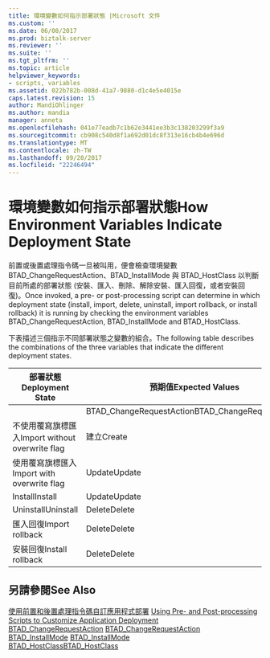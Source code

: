 ```yaml
---
title: 環境變數如何指示部署狀態 |Microsoft 文件
ms.custom: ''
ms.date: 06/08/2017
ms.prod: biztalk-server
ms.reviewer: ''
ms.suite: ''
ms.tgt_pltfrm: ''
ms.topic: article
helpviewer_keywords:
- scripts, variables
ms.assetid: 022b782b-008d-41a7-9880-d1c4e5e4015e
caps.latest.revision: 15
author: MandiOhlinger
ms.author: mandia
manager: anneta
ms.openlocfilehash: 041e77eadb7c1b62e3441ee3b3c138203299f3a9
ms.sourcegitcommit: cb908c540d8f1a692d01dc8f313e16cb4b4e696d
ms.translationtype: MT
ms.contentlocale: zh-TW
ms.lasthandoff: 09/20/2017
ms.locfileid: "22246494"
---
```

# <a name="how-environment-variables-indicate-deployment-state"></a><span data-ttu-id="a93ad-102">環境變數如何指示部署狀態</span><span class="sxs-lookup"><span data-stu-id="a93ad-102">How Environment Variables Indicate Deployment State</span></span>
<span data-ttu-id="a93ad-103">前置或後置處理指令碼一旦被叫用，便會檢查環境變數 BTAD_ChangeRequestAction、BTAD_InstallMode 與 BTAD_HostClass 以判斷目前所處的部署狀態 (安裝、匯入、刪除、解除安裝、匯入回復，或者安裝回復)。</span><span class="sxs-lookup"><span data-stu-id="a93ad-103">Once invoked, a pre- or post-processing script can determine in which deployment state (install, import, delete, uninstall, import rollback, or install rollback) it is running by checking the environment variables BTAD_ChangeRequestAction, BTAD_InstallMode and BTAD_HostClass.</span></span>  
  
 <span data-ttu-id="a93ad-104">下表描述三個指示不同部署狀態之變數的組合。</span><span class="sxs-lookup"><span data-stu-id="a93ad-104">The following table describes the combinations of the three variables that indicate the different deployment states.</span></span>  
  
|<span data-ttu-id="a93ad-105">部署狀態</span><span class="sxs-lookup"><span data-stu-id="a93ad-105">Deployment State</span></span>|<span data-ttu-id="a93ad-106">預期值</span><span class="sxs-lookup"><span data-stu-id="a93ad-106">Expected Values</span></span>|  
|----------------------|---------------------|  
||<span data-ttu-id="a93ad-107">BTAD_ChangeRequestAction</span><span class="sxs-lookup"><span data-stu-id="a93ad-107">BTAD_ChangeRequestAction</span></span>|<span data-ttu-id="a93ad-108">BTAD_InstallMode</span><span class="sxs-lookup"><span data-stu-id="a93ad-108">BTAD_InstallMode</span></span>|<span data-ttu-id="a93ad-109">BTAD_HostClass</span><span class="sxs-lookup"><span data-stu-id="a93ad-109">BTAD_HostClass</span></span>|  
|<span data-ttu-id="a93ad-110">不使用覆寫旗標匯入</span><span class="sxs-lookup"><span data-stu-id="a93ad-110">Import without overwrite flag</span></span>|<span data-ttu-id="a93ad-111">建立</span><span class="sxs-lookup"><span data-stu-id="a93ad-111">Create</span></span>|<span data-ttu-id="a93ad-112">匯入</span><span class="sxs-lookup"><span data-stu-id="a93ad-112">Import</span></span>|<span data-ttu-id="a93ad-113">ConfigurationDb</span><span class="sxs-lookup"><span data-stu-id="a93ad-113">ConfigurationDb</span></span>|  
|<span data-ttu-id="a93ad-114">使用覆寫旗標匯入</span><span class="sxs-lookup"><span data-stu-id="a93ad-114">Import with overwrite flag</span></span>|<span data-ttu-id="a93ad-115">Update</span><span class="sxs-lookup"><span data-stu-id="a93ad-115">Update</span></span>|<span data-ttu-id="a93ad-116">匯入</span><span class="sxs-lookup"><span data-stu-id="a93ad-116">Import</span></span>|<span data-ttu-id="a93ad-117">ConfigurationDb</span><span class="sxs-lookup"><span data-stu-id="a93ad-117">ConfigurationDb</span></span>|  
|<span data-ttu-id="a93ad-118">Install</span><span class="sxs-lookup"><span data-stu-id="a93ad-118">Install</span></span>|<span data-ttu-id="a93ad-119">Update</span><span class="sxs-lookup"><span data-stu-id="a93ad-119">Update</span></span>|<span data-ttu-id="a93ad-120">Install</span><span class="sxs-lookup"><span data-stu-id="a93ad-120">Install</span></span>|<span data-ttu-id="a93ad-121">BizTalkHostInstance</span><span class="sxs-lookup"><span data-stu-id="a93ad-121">BizTalkHostInstance</span></span>|  
|<span data-ttu-id="a93ad-122">Uninstall</span><span class="sxs-lookup"><span data-stu-id="a93ad-122">Uninstall</span></span>|<span data-ttu-id="a93ad-123">Delete</span><span class="sxs-lookup"><span data-stu-id="a93ad-123">Delete</span></span>|<span data-ttu-id="a93ad-124">Uninstall</span><span class="sxs-lookup"><span data-stu-id="a93ad-124">Uninstall</span></span>|<span data-ttu-id="a93ad-125">BizTalkHostInstance</span><span class="sxs-lookup"><span data-stu-id="a93ad-125">BizTalkHostInstance</span></span>|  
|<span data-ttu-id="a93ad-126">匯入回復</span><span class="sxs-lookup"><span data-stu-id="a93ad-126">Import rollback</span></span>|<span data-ttu-id="a93ad-127">Delete</span><span class="sxs-lookup"><span data-stu-id="a93ad-127">Delete</span></span>|<span data-ttu-id="a93ad-128">匯入</span><span class="sxs-lookup"><span data-stu-id="a93ad-128">Import</span></span>|<span data-ttu-id="a93ad-129">ConfigurationDb</span><span class="sxs-lookup"><span data-stu-id="a93ad-129">ConfigurationDb</span></span>|  
|<span data-ttu-id="a93ad-130">安裝回復</span><span class="sxs-lookup"><span data-stu-id="a93ad-130">Install rollback</span></span>|<span data-ttu-id="a93ad-131">Delete</span><span class="sxs-lookup"><span data-stu-id="a93ad-131">Delete</span></span>|<span data-ttu-id="a93ad-132">Install</span><span class="sxs-lookup"><span data-stu-id="a93ad-132">Install</span></span>|<span data-ttu-id="a93ad-133">BizTalkHostInstance</span><span class="sxs-lookup"><span data-stu-id="a93ad-133">BizTalkHostInstance</span></span>|  
  
## <a name="see-also"></a><span data-ttu-id="a93ad-134">另請參閱</span><span class="sxs-lookup"><span data-stu-id="a93ad-134">See Also</span></span>  
 <span data-ttu-id="a93ad-135">[使用前置和後置處理指令碼自訂應用程式部署](../core/using-pre-and-post-processing-scripts-to-customize-application-deployment.md) </span><span class="sxs-lookup"><span data-stu-id="a93ad-135">[Using Pre- and Post-processing Scripts to Customize Application Deployment](../core/using-pre-and-post-processing-scripts-to-customize-application-deployment.md) </span></span>  
 <span data-ttu-id="a93ad-136">[BTAD_ChangeRequestAction](../core/btad-changerequestaction.md) </span><span class="sxs-lookup"><span data-stu-id="a93ad-136">[BTAD_ChangeRequestAction](../core/btad-changerequestaction.md) </span></span>  
 <span data-ttu-id="a93ad-137">[BTAD_InstallMode](../core/btad-installmode.md) </span><span class="sxs-lookup"><span data-stu-id="a93ad-137">[BTAD_InstallMode](../core/btad-installmode.md) </span></span>  
 [<span data-ttu-id="a93ad-138">BTAD_HostClass</span><span class="sxs-lookup"><span data-stu-id="a93ad-138">BTAD_HostClass</span></span>](../core/btad-hostclass.md)